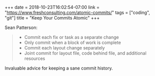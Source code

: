 +++
date = 2018-10-23T16:02:54-07:00
link = "https://www.freshconsulting.com/atomic-commits/"
tags = ["coding", "git"]
title = "Keep Your Commits Atomic"
+++

Sean Patterson:

>- Commit each fix or task as a separate change
>- Only commit when a block of work is complete
>- Commit each layout change separately
>- Joint commit for layout file, code behind file, and additional resources

Invaluable advice for keeping a sane commit history.
